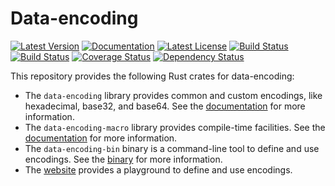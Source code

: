 # Data-encoding

[![Latest Version][version_badge]][library]
[![Documentation][documentation_badge]][documentation]
[![Latest License][license_badge]][license]
[![Build Status][travis_badge]][travis]
[![Build Status][appveyor_badge]][appveyor]
[![Coverage Status][coveralls_badge]][coveralls]
[![Dependency Status][dependency_badge]][dependency]

This repository provides the following Rust crates for data-encoding:
- The `data-encoding` library provides common and custom encodings, like
  hexadecimal, base32, and base64. See the [documentation] for more information.
- The `data-encoding-macro` library provides compile-time facilities. See the
  [documentation][macro] for more information.
- The `data-encoding-bin` binary is a command-line tool to define and use
  encodings. See the [binary] for more information.
- The [website] provides a playground to define and use encodings.

[appveyor]: https://ci.appveyor.com/project/ia0/data-encoding
[appveyor_badge]:https://ci.appveyor.com/api/projects/status/wm4ga69xnlriukhl/branch/master?svg=true
[binary]: https://crates.io/crates/data-encoding-bin
[coveralls]: https://coveralls.io/github/ia0/data-encoding?branch=master
[coveralls_badge]: https://coveralls.io/repos/github/ia0/data-encoding/badge.svg?branch=master
[dependency]: https://deps.rs/repo/github/ia0/data-encoding
[dependency_badge]: https://deps.rs/repo/github/ia0/data-encoding/status.svg
[documentation]: https://docs.rs/data-encoding
[documentation_badge]: https://docs.rs/data-encoding/badge.svg
[library]: https://crates.io/crates/data-encoding
[license]: https://github.com/ia0/data-encoding/blob/master/LICENSE
[license_badge]: https://img.shields.io/crates/l/data-encoding.svg
[macro]: https://docs.rs/data-encoding-macro
[travis]: https://travis-ci.org/ia0/data-encoding
[travis_badge]: https://travis-ci.org/ia0/data-encoding.svg?branch=master
[version_badge]: https://img.shields.io/crates/v/data-encoding.svg
[website]: https://data-encoding.rs
